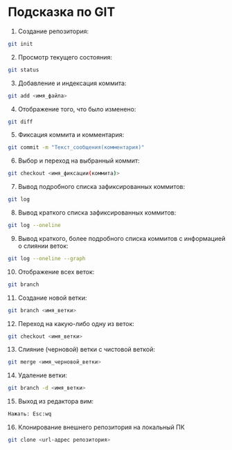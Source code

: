 # Подсказка по GIT

1. Создание репозитория:
```sh
git init
```

2. Просмотр текущего состояния:
```sh
git status
```

3. Добавление и индексация коммита:
```sh
git add <имя_файла>
```

4. Отображение того, что было изменено:
```sh
git diff
``` 

5. Фиксация коммита и комментария:
```sh
git commit -m "Текст_сообщения(комментария)"
```

6. Выбор и переход на выбранный коммит:
```sh
git checkout <имя_фиксации(коммита)>
```

7. Вывод подробного списка зафиксированных коммитов:
```sh
git log
```

8. Вывод краткого списка зафиксированных коммитов:
```sh
git log --oneline
```

9. Вывод краткого, более подробного списка коммитов с информацией о слиянии веток:
```sh
git log --oneline --graph
```

10. Отображение всех веток:
```sh
git branch
```

11. Создание новой ветки:
```sh
git branch <имя_ветки>
```

12. Переход на какую-либо одну из веток:
```sh
git checkout <имя_ветки>
```

13. Слияние (черновой) ветки с чистовой веткой:
```sh
git merge <имя_черновой_ветки>
``` 

14. Удаление ветки:
```sh
git branch -d <имя_ветки>
```

15. Выход из редактора вим:
```sh
Нажать: Esc:wq
```
16. Клонирование внешнего репозитория на
локальный ПК
```sh
git clone <url-адрес репозитория>
```

